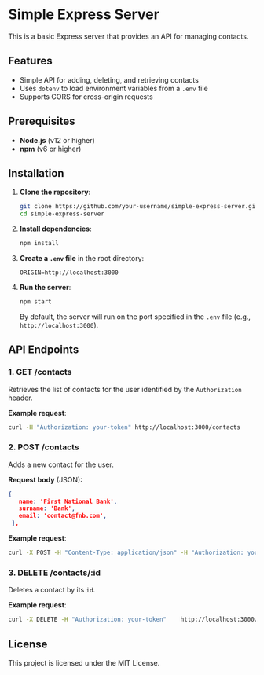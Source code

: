 
# Simple Express Server

This is a basic Express server that provides an API for managing contacts.

## Features
- Simple API for adding, deleting, and retrieving contacts
- Uses `dotenv` to load environment variables from a `.env` file
- Supports CORS for cross-origin requests

## Prerequisites

- **Node.js** (v12 or higher)
- **npm** (v6 or higher)

## Installation

1. **Clone the repository**:

   ```bash
   git clone https://github.com/your-username/simple-express-server.git
   cd simple-express-server
   ```

2. **Install dependencies**:

   ```bash
   npm install
   ```

3. **Create a `.env` file** in the root directory:

   ```
   ORIGIN=http://localhost:3000
   ```


4. **Run the server**:

   ```bash
   npm start
   ```

   By default, the server will run on the port specified in the `.env` file (e.g., `http://localhost:3000`).

## API Endpoints

### 1. **GET /contacts**

   Retrieves the list of contacts for the user identified by the `Authorization` header.

   **Example request**:

   ```bash
   curl -H "Authorization: your-token" http://localhost:3000/contacts
   ```

### 2. **POST /contacts**

   Adds a new contact for the user.

   **Request body** (JSON):
   ```json
   {
      name: 'First National Bank',
      surname: 'Bank',
      email: 'contact@fnb.com',
    },
   ```

   **Example request**:

   ```bash
   curl -X POST -H "Content-Type: application/json" -H "Authorization: your-token"    -d '{"name": "John Doe", "surname": "mkafa", "email": "makafa@d.com"}'    http://localhost:3000/contacts
   ```

### 3. **DELETE /contacts/:id**

   Deletes a contact by its `id`.

   **Example request**:

   ```bash
   curl -X DELETE -H "Authorization: your-token"    http://localhost:3000/contacts/contact-id
   ```

## License

This project is licensed under the MIT License.

